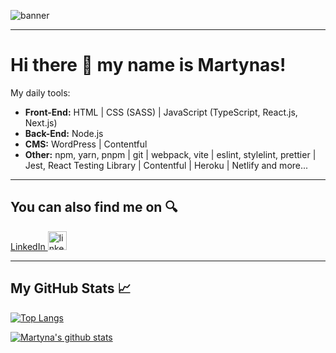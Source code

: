 ![banner](https://i.imgur.com/uT3dsmB.png)

---

# Hi there &#128075; my name is Martynas!

My daily tools:
* **Front-End:** HTML | CSS (SASS) | JavaScript (TypeScript, React.js, Next.js)
* **Back-End:** Node.js
* **CMS:** WordPress | Contentful
* **Other:** npm, yarn, pnpm | git | webpack, vite | eslint, stylelint, prettier | Jest, React Testing Library | Contentful | Heroku | Netlify and more...

---

## You can also find me on &#128269;
[LinkedIn <img src="https://img.icons8.com/fluent/48/000000/linkedin.png" alt="linkedin" height="30" />](https://www.linkedin.com/in/martynas-survila/)

---

## My GitHub Stats &#128200;

[![Top Langs](https://github-readme-stats.vercel.app/api/top-langs/?username=MartSurv&title_color=2DCBB3&bg_color=020A11&text_color=C7F6F3&layout=compact)](https://github.com/anuraghazra/github-readme-stats)

[![Martyna's github stats](https://github-readme-stats.vercel.app/api?username=MartSurv&title_color=2DCBB3&bg_color=020A11&text_color=C7F6F3&include_all_commits=true&show_icons=true&icon_color=2DCBB3)](https://github.com/anuraghazra/github-readme-stats)

